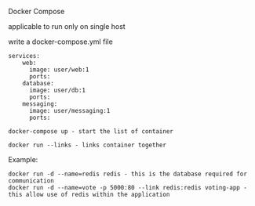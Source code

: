 Docker Compose

applicable to run only on single host

write a docker-compose.yml file
```
services:
    web:
      image: user/web:1
      ports:
    database:
      image: user/db:1
      ports:
    messaging:
      image: user/messaging:1
      ports:
```

```
docker-compose up - start the list of container
```

```
docker run --links - links container together
```

Example:
```
docker run -d --name=redis redis - this is the database required for communication
docker run -d --name=vote -p 5000:80 --link redis:redis voting-app - this allow use of redis within the application
```
